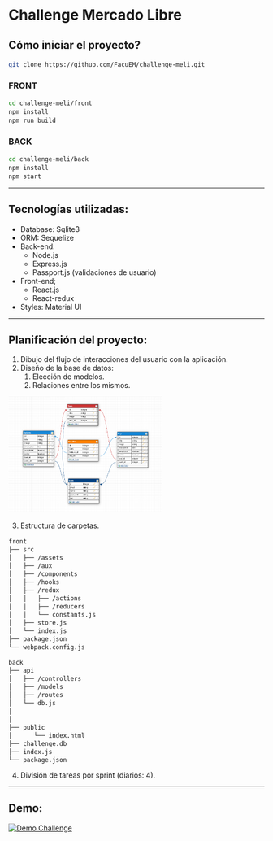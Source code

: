 # Challenge Mercado Libre

## Cómo iniciar el proyecto?

```bash
git clone https://github.com/FacuEM/challenge-meli.git
```

### FRONT

```bash
cd challenge-meli/front
npm install
npm run build
```

### BACK

```bash
cd challenge-meli/back
npm install
npm start
```

---

## Tecnologías utilizadas:

- Database: Sqlite3
- ORM: Sequelize
- Back-end:
  - Node.js
  - Express.js
  - Passport.js (validaciones de usuario)
- Front-end;
  - React.js
  - React-redux
- Styles: Material UI

---

## Planificación del proyecto:

1.  Dibujo del flujo de interacciones del usuario con la aplicación.
2.  Diseño de la base de datos:
    1.  Elección de modelos.
    2.  Relaciones entre los mismos.

<img src="database-challenge.png" width="60%">

3.  Estructura de carpetas.

```
front
├── src
│   ├── /assets
│   ├── /aux
│   ├── /components
│   ├── /hooks
│   ├── /redux
│   │   ├── /actions
│   │   ├── /reducers
│   │   └── constants.js
│   ├── store.js
│   └── index.js
├── package.json
└── webpack.config.js
```

```
back
├── api
│   ├── /controllers
│   ├── /models
│   ├── /routes
│   └── db.js
│
│
├── public
│      └── index.html
├── challenge.db
├── index.js
└── package.json
```

4.  División de tareas por sprint (diarios: 4).

---

## Demo:
[![Demo Challenge](https://img.youtube.com/vi/H5K-9igur-E/hqdefault.jpg)](https://youtu.be/H5K-9igur-E)